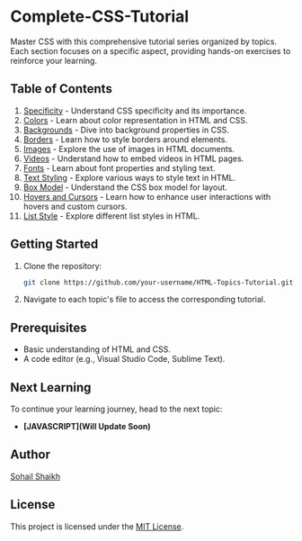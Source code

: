 # Complete-CSS-Tutorial

Master CSS with this comprehensive tutorial series organized by topics. Each section focuses on a specific aspect, providing hands-on exercises to reinforce your learning.

## Table of Contents

1. [Specificity](0-specificity.html) - Understand CSS specificity and its importance.
2. [Colors](01-colors.html) - Learn about color representation in HTML and CSS.
3. [Backgrounds](02-backgrounds.html) - Dive into background properties in CSS.
4. [Borders](03-borders.html) - Learn how to style borders around elements.
5. [Images](04-images.html) - Explore the use of images in HTML documents.
6. [Videos](05-videos.html) - Understand how to embed videos in HTML pages.
7. [Fonts](06-fonts.html) - Learn about font properties and styling text.
8. [Text Styling](07-text-styling.html) - Explore various ways to style text in HTML.
9. [Box Model](08-box-model.html) - Understand the CSS box model for layout.
10. [Hovers and Cursors](09-hovers-and-cursors.html) - Learn how to enhance user interactions with hovers and custom cursors.
11. [List Style](10-list-style.html) - Explore different list styles in HTML.

## Getting Started

1. Clone the repository:

   ```bash
   git clone https://github.com/your-username/HTML-Topics-Tutorial.git
   ```

2. Navigate to each topic's file to access the corresponding tutorial.

## Prerequisites

- Basic understanding of HTML and CSS.
- A code editor (e.g., Visual Studio Code, Sublime Text).

## Next Learning

To continue your learning journey, head to the next topic:

- **[JAVASCRIPT](Will Update Soon)**

## Author

[Sohail Shaikh](https://github.com/sohail019)

## License

This project is licensed under the [MIT License](LICENSE).
